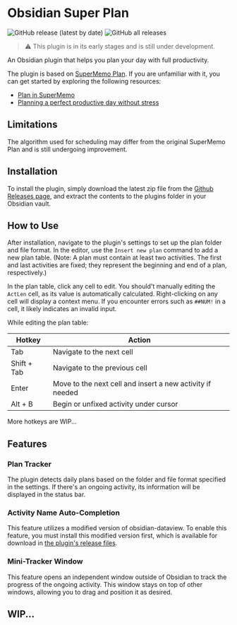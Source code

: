 # Obsidian Super Plan

![GitHub release (latest by date)](https://img.shields.io/github/v/release/z233/obsidian-super-plan?style=plastic)
![GitHub all releases](https://img.shields.io/github/downloads/z233/obsidian-super-plan/total?style=plastic)

> ⚠ This plugin is in its early stages and is still under development.

An Obsidian plugin that helps you plan your day with full productivity.

The plugin is based on [SuperMemo Plan](https://supermemo.guru/wiki/Plan). If you are unfamiliar
with it, you can get started by exploring the following resources:

- [Plan in SuperMemo](https://help.supermemo.org/wiki/Plan)
- [Planning a perfect productive day without stress](https://supermemo.guru/wiki/Planning_a_perfect_productive_day_without_stress)

## Limitations

The algorithm used for scheduling may differ from the original SuperMemo Plan and is still
undergoing improvement.

## Installation

To install the plugin, simply download the latest zip file from the
[Github Releases page](https://github.com/Z233/obsidian-super-plan/releases/latest), and extract the
contents to the plugins folder in your Obsidian vault.

## How to Use

After installation, navigate to the plugin's settings to set up the plan folder and file format. In
the editor, use the `Insert new plan` command to add a new plan table. (Note: A plan must contain at
least two activities. The first and last activities are fixed; they represent the beginning and end
of a plan, respectively.)

In the plan table, click any cell to edit. You should't manually editing the `ActLen` cell, as its
value is automatically calculated. Right-clicking on any cell will display a context menu. If you
encounter errors such as `##NUM!` in a cell, it likely indicates an invalid input.

While editing the plan table:

| Hotkey      | Action                                                    |
| ----------- | --------------------------------------------------------- |
| Tab         | Navigate to the next cell                                 |
| Shift + Tab | Navigate to the previous cell                             |
| Enter       | Move to the next cell and insert a new activity if needed |
| Alt + B     | Begin or unfixed activity under cursor                    |

More hotkeys are WIP...

## Features

### Plan Tracker

The plugin detects daily plans based on the folder and file format specified in the settings. If
there's an ongoing activity, its information will be displayed in the status bar.

### Activity Name Auto-Completion

This feature utilizes a modified version of obsidian-dataview. To enable this feature, you must
install this modified version first, which is available for download in
[the plugin's release files](https://github.com/Z233/obsidian-super-plan/releases/latest).

### Mini-Tracker Window

This feature opens an independent window outside of Obsidian to track the progress of the ongoing
activity. This window stays on top of other windows, allowing you to drag and position it as
desired.

## WIP...
